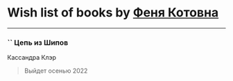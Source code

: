# Wish list of books by [Феня Котовна](https://plus.google.com/u/0/109746193906459706720/)
---

### `` Цепь из Шипов
Кассандра Клэр
> Выйдет осенью 2022

